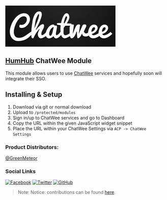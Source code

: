[![](resources/chatweelogo.png)](https://chatwee.com/)

## [HumHub](https://www.humhub.org/en) ChatWee Module

This module allows users to use [ChatWee](https://chatwee.com) services and hopefully soon will integrate their SSO.

## Installing & Setup
1. Download via git or normal download
2. Upload to `/protected/modules`
3. Sign in/up to ChatWee services and go to Dashboard
4. Copy the URL within the given JavaScript widget snippet
5. Place the URL within your ChatWee Settings via `ACP -> ChatWee Settings`

### __Product Distributors:__
[@GreenMeteor](https://github.com/GreenMeteor)

### Social Links
[![Facebook](http://www.godolphin.org/wp-content/uploads/2015/01/Facebook-Icon-1021x1024-100x100.png)](https://www.facebook.com/realGreenMeteor) [![Twitter](https://media-exp2.licdn.com/mpr/mpr/shrink_100_100/AAEAAQAAAAAAAATdAAAAJGVhNWFjN2Q5LTYzNjYtNDU4YS04ZjcwLWEyMTNhZDA5NTgxNQ.png)](https://twitter.com/realGreenMeteor) [![GitHub](https://cdn.inquisitr.com/wp-content/uploads/2015/05/Github-100x100.jpg)](https://github.com/GreenMeteor)

> Note: Notice: contributions can be found [here](https://github.com/GreenMeteor/humhub-chatwee-module/blob/master/.github/CONTRIBUTORS.md).
